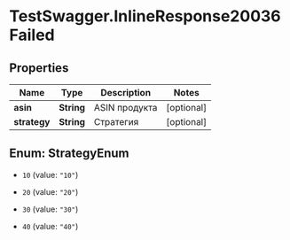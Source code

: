 # TestSwagger.InlineResponse20036Failed

## Properties

Name | Type | Description | Notes
------------ | ------------- | ------------- | -------------
**asin** | **String** | ASIN продукта | [optional] 
**strategy** | **String** | Стратегия | [optional] 



## Enum: StrategyEnum


* `10` (value: `"10"`)

* `20` (value: `"20"`)

* `30` (value: `"30"`)

* `40` (value: `"40"`)





